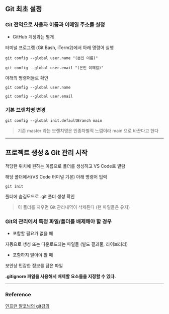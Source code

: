 ## Git 최초 설정

### Git 전역으로 사용자 이름과 이메일 주소를 설정
* GitHub 계정과는 별개

터미널 프로그램 (Git Bash, iTerm2)에서 아래 명령어 실행
```
git config --global user.name "(본인 이름)"
```
```
git config --global user.email "(본인 이메일)"
```

아래의 명령어들로 확인
```
git config --global user.name
```
```
git config --global user.email
```

### 기본 브랜치명 변경
```
git config --global init.defaultBranch main
```
> 기존 master 라는 브랜치명은 인종차별적 느낌이라 main 으로 바꾼다고 한다

---
##  프로젝트 생성 & Git 관리 시작
적당한 위치에 원하는 이름으로 폴더를 생성하고 VS Code로 열람

해당 폴더에서(VS Code 터미널 기본) 아래 명령어 입력
```
git init
```
폴더에 숨김모드로 .git 폴더 생성 확인
> 이 폴더를 지우면 Git 관리내역이 삭제된다 (현 파일들은 유지)

### Git의 관리에서 특정 파일/폴더를 배제해야 할 경우

* 포함할 필요가 없을 때
  
자동으로 생성 또는 다운로드되는 파일들 (빌드 결과물, 라이브러리)
* 포함하지 말아야 할 때

보안상 민감한 정보를 담은 파일

**.gitignore 파일을 사용해서 배제할 요소들을 지정할 수 있다.**

---

### Reference
[인프런 얄코님의 git강의](https://www.inflearn.com/course/%EC%A0%9C%EB%8C%80%EB%A1%9C-%ED%8C%8C%EB%8A%94-%EA%B9%83/dashboard)
